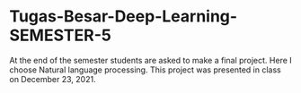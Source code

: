 # Tugas-Besar-Deep-Learning-SEMESTER-5
At the end of the semester students are asked to make a final project. Here I choose Natural language processing. 
This project was presented in class on December 23, 2021.
